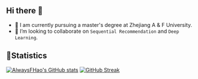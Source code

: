 ## Hi there 👋
- 🔭 I am currently pursuing a master's degree at Zhejiang A & F University. 
- 👯 I’m looking to collaborate on `Sequential Recommendation` and `Deep Learning`. 


## 🚀Statistics
[![AlwaysFHao's GitHub stats](https://github-readme-stats.vercel.app/api?username=alwaysfhao&show_icons=true)](https://github.com/alwaysfhao/) [![GitHub Streak](https://github-readme-streak-stats.herokuapp.com?user=alwaysfhao&locale=zh)](https://git.io/streak-stats)


<!--
**AlwaysFHao/AlwaysFHao** is a ✨ _special_ ✨ repository because its `README.md` (this file) appears on your GitHub profile.

Here are some ideas to get you started:
- 🔭 I’m currently working on ...
- 🌱 I’m currently learning ...
- 👯 I’m looking to collaborate on ...
- 🤔 I’m looking for help with ...
- 💬 Ask me about ...
- 📫 How to reach me: ...
- 😄 Pronouns: ...
- ⚡ Fun fact: ...
-->
